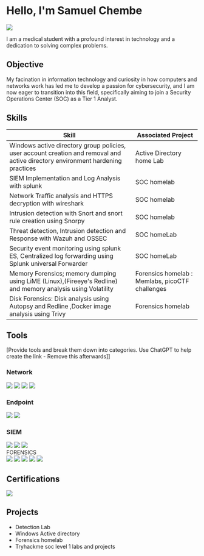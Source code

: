  # Hello, I'm Samuel Chembe
<a href="https://www.linkedin.com/in/samuelchembe"><img src="https://img.shields.io/badge/-LinkedIn-0072b1?&style=for-the-badge&logo=linkedin&logoColor=white" /></a>


I am a medical student with a profound interest in technology and a dedication to solving complex problems.

## Objective
My facination in information technology and curiosity in how computers and networks work has led me to develop a passion for cybersecurity, and I am now eager to transition into this field, specifically aiming to join a Security Operations Center (SOC) as a Tier 1 Analyst.

## Skills
| Skill                                                                      | Associated Project         |
|-----------------------------------------------|----------------------------|
| Windows active directory group policies, user account creation and removal and active directory environment hardening practices  | Active Directory home Lab|
| SIEM Implementation and Log Analysis with splunk                           | SOC homelab|
| Network Traffic analysis and HTTPS decryption with wireshark               | SOC homelab|
| Intrusion detection with Snort and snort rule creation using Snorpy        |SOC homelab|
| Threat detection, Intrusion detection and Response  with Wazuh  and OSSEC  | SOC homeLab|
| Security event monitoring using splunk ES, Centralized log forwarding using Splunk universal Forwarder  | SOC homeLab|
|Memory Forensics; memory dumping using LiME (Linux),(Fireeye's Redline) and memory analysis using Volatility| Forensics homelab : Memlabs, picoCTF challenges   |
|Disk Forensics: Disk analysis using Autopsy and Redline ,Docker image analysis using Trivy  | Forensics homelab|



## Tools
[Provide tools and break them down into categories. Use ChatGPT to help create the link - Remove this afterwards]]

### Network
<div>
    <img src="https://img.shields.io/badge/-Wireshark-1679A7?&style=for-the-badge&logo=Wireshark&logoColor=white" />
    <img src="https://img.shields.io/badge/-Suricata-EF3B2D?&style=for-the-badge&logo=Suricata&logoColor=white" />
    <img src="https://img.shields.io/badge/-Snort-FF6600?&style=for-the-badge&logo=Snort&logoColor=white" />
    <img src="https://img.shields.io/badge/-OSSEC-3A8E3C?&style=for-the-badge&logo=OSSEC&logoColor=white" />


</div>

### Endpoint
<div>
    <img src="https://img.shields.io/badge/-Microsoft_Defender_for_Endpoint-00A4EF?&style=for-the-badge&logo=Microsoft&logoColor=white" />
    <img src="https://img.shields.io/badge/-Velociraptor-4B275F?&style=for-the-badge&logo=Velociraptor&logoColor=white" />
</div>

### SIEM
<div>
    <img src="https://img.shields.io/badge/-Microsoft_Sentinel-0078D4?&style=for-the-badge&logo=Microsoft&logoColor=white" />
    <img src="https://img.shields.io/badge/-Splunk-000000?&style=for-the-badge&logo=Splunk&logoColor=white" />
    <img src="https://img.shields.io/badge/-Wazuh-3A8E3C?&style=for-the-badge&logo=Wazuh&logoColor=white" />

</div>
FORENSICS
<div>
   <img src="https://img.shields.io/badge/-LiME-FF6600?&style=for-the-badge&logo=LiME&logoColor=white" />
   <img src="https://img.shields.io/badge/-Volatility-2D2D2D?&style=for-the-badge&logo=Volatility&logoColor=white" />
   <img src="https://img.shields.io/badge/-Trivy-4B9F36?&style=for-the-badge&logo=Aqua%20Security&logoColor=white" />
   <img src="https://img.shields.io/badge/-FireEye%20Redline-CC0000?&style=for-the-badge&logo=FireEye&logoColor=white" />
   <img src="https://img.shields.io/badge/-Autopsy-0099FF?&style=for-the-badge&logo=Autopsy&logoColor=white" />

</div>

## Certifications
<div>

<img src="https://img.shields.io/badge/-HCIA%20Security-00A1E9?&style=for-the-badge&logo=Huawei&logoColor=white" />

</div>

## Projects
- Detection Lab
- Windows Active directory
- Forensics homelab
- Tryhackme soc level 1 labs and projects


